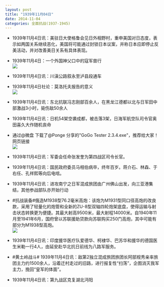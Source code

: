 ```yaml
---
layout: post
title: "1939年11月04日"
date: 2014-11-04
categories: 全面抗战(1937-1945)
---
```


<meta name="referrer" content="no-referrer" />

- 1939年11月4日讯：美驻日大使格鲁会见日外相野村，重申美国对日态度，表示如两国关系继续恶化，美国将可能通过封锁日本议案，并称日本应即停止反美活动，并对改善美日关系有具体表现。 

- 1939年11月4日：一个外国神父口中的寇军兽行 <br/><img src="https://ww3.sinaimg.cn/large/aca367d8jw1elzc576y9yj20gt10kdq4.jpg" />

- 1939年11月4日讯：川滇公路叙永至泸县段通车 

- 1939年11月4日社论：莫洛托夫报告的意义 <br/><img src="https://ww2.sinaimg.cn/large/aca367d8jw1elzaf6vt5sj210j0gzq99.jpg" />

- 1939年11月4日讯：东北抗联冯志刚部百余人，在黑龙江德都以北与日军田中部激战3小时，毙伤敌50余人 

- 1939年11月4日讯：日机54架空袭成都，被击落3架，日海军航空队司令官奥田喜久大作随机丧命 

- 通过@微盘 下载了@Ponge 分享的"GoGo Tester 2.3.4.exe"，推荐给大家！ 网页链接  <br/><img src="https://ww4.sinaimg.cn/large/aca367d8jw1elz5fg8vt0j20c80uh40s.jpg" />

- 1939年11月4日讯：军委会任命张发奎为第四战区司令长官。 

- 1939年11月4日讯：国民政府委员马相伯病卒，终年百岁。蒋介石、林森、于右任、孔祥熙等向后电唁。 

- 1939年11月4日讯：进攻南宁之日军混成旅团由广州佛山出发，向三亚港集结，其他参战部队亦开始行动 

- #抗战装备#俄造M1938型76.2毫米高炮：该炮为M1931型同口径高炮的改良款，采用了轻量化的炮管和全新的ZU-8型双轴四轮炮架底盘，使得运输与射击状态转换更为便捷。其最大射高9500米，最大射程14000米。自1940年11月至1941年6月，国府曾以苏联援助贷款向苏联购买250门高炮，其中可能有部分为M1938型高炮。 <br/><img src="https://ww2.sinaimg.cn/large/aca367d8jw1elyqhbw6y8j20hs0d7tcc.jpg" />

- 1939年11月4日讯：印度援华医疗队爱德华、柯棣华、巴苏华和援华的德国医生米勒一行4人，由延安赴华北抗日前线为八路军服务。 

- #黄土岭战斗# 1939年11月4日讯：敌第2独立混成旅团旅团长阿部规秀亲率旅团主力约1500余人，沿着迁村走过的旧路，进行报复性“扫荡”，企图消灭我军主力，挽回“皇军的体面”。 

- 1939年11月4日讯：第九战区克复湖北沔阳 

